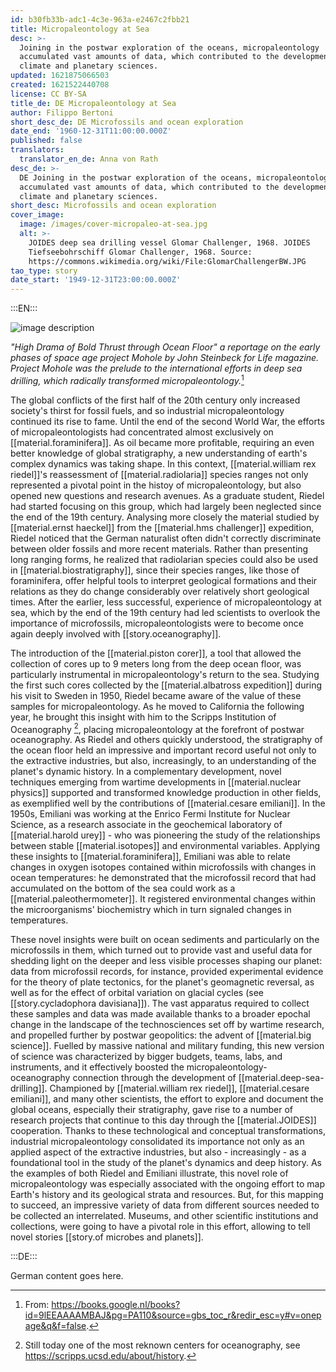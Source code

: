 ```yaml
---
id: b30fb33b-adc1-4c3e-963a-e2467c2fbb21
title: Micropaleontology at Sea
desc: >-
  Joining in the postwar exploration of the oceans, micropaleontology
  accumulated vast amounts of data, which contributed to the development of
  climate and planetary sciences.
updated: 1621875066503
created: 1621522440708
license: CC BY-SA
title_de: DE Micropaleontology at Sea
author: Filippo Bertoni
short_desc_de: DE Microfossils and ocean exploration
date_end: '1960-12-31T11:00:00.000Z'
published: false
translators:
  translator_en_de: Anna von Rath
desc_de: >-
  DE Joining in the postwar exploration of the oceans, micropaleontology
  accumulated vast amounts of data, which contributed to the development of
  climate and planetary sciences.
short_desc: Microfossils and ocean exploration
cover_image:
  image: /images/cover-micropaleo-at-sea.jpg
  alt: >-
    JOIDES deep sea drilling vessel Glomar Challenger, 1968. JOIDES
    Tiefseebohrschiff Glomar Challenger, 1968. Source:
    https://commons.wikimedia.org/wiki/File:GlomarChallengerBW.JPG
tao_type: story
date_start: '1949-12-31T23:00:00.000Z'
---
```


:::EN:::

![image description](/images/filo/Steinbeck-mohole-life.png)

_"High Drama of Bold Thrust through Ocean Floor" a reportage on the early phases of space age project Mohole by John Steinbeck for Life magazine. Project Mohole was the prelude to the international efforts in deep sea drilling, which radically transformed micropaleontology._[^footnote1] 

The global conflicts of the first half of the 20th century only increased society's thirst for fossil fuels, and so industrial micropaleontology continued its rise to fame. Until the end of the second World War, the efforts of micropaleontologists had concentrated almost exclusively on [[material.foraminifera]]. As oil became more profitable, requiring an even better knowledge of global stratigraphy, a new understanding of earth's complex dynamics was taking shape. In this context, [[material.william rex riedel]]'s reassessment of [[material.radiolaria]] species ranges not only represented a pivotal point in the histoy of micropaleontology, but also opened new questions and research avenues. As a graduate student, Riedel had started focusing on this group, which had largely been neglected since the end of the 19th century. Analysing more closely the material studied by [[material.ernst haeckel]] from the [[material.hms challenger]] expedition, Riedel noticed that the German naturalist often didn't correctly discriminate between older fossils and more recent materials. Rather than presenting long ranging forms, he realized that radiolarian species could also be used in [[material.biostratigraphy]], since their species ranges, like those of foraminifera, offer helpful tools to interpret geological formations and their relations as they do change considerably over relatively short geological times. After the earlier, less successful, experience of micropaleontology at sea, which by the end of the 19th century had led scientists to overlook the importance of microfossils, micropaleontologists were to become once again deeply involved with [[story.oceanography]]. 

The introduction of the [[material.piston corer]], a tool that allowed the collection of cores up to 9 meters long from the deep ocean floor, was particularly instrumental in micropaleontology's return to the sea. Studying the first such cores collected by the [[material.albatross expedition]] during his visit to Sweden in 1950, Riedel became aware of the value of these samples for micropaleontology. As he moved to California the following year, he brought this insight with him to the Scripps Institution of Oceanography [^footnote2], placing micropaleontology at the forefront of postwar oceanography. As Riedel and others quickly understood, the stratigraphy of the ocean floor held an impressive and important record useful not only to the extractive industries, but also, increasingly, to an understanding of the planet's dynamic history. In a complementary development, novel techniques emerging from wartime developments in [[material.nuclear physics]] supported and transformed knowledge production in other fields, as exemplified well by the contributions of [[material.cesare emiliani]]. In the 1950s, Emiliani was working at the Enrico Fermi Institute for Nuclear Science, as a research associate in the geochemical laboratory of [[material.harold urey]] - who was pioneering the study of the relationships between stable [[material.isotopes]] and environmental variables. Applying these insights to [[material.foraminifera]], Emiliani was able to relate changes in oxygen isotopes contained within microfossils with changes in ocean temperatures: he demonstrated that the microfossil record that had accumulated on the bottom of the sea could work as a [[material.paleothermometer]]. It registered environmental changes within the microorganisms' biochemistry which in turn signaled changes in temperatures.

These novel insights were built on ocean sediments and particularly on the microfossils in them, which turned out to provide vast and useful data for shedding light on the deeper and less visible processes shaping our planet: data from microfossil records, for instance, provided experimental evidence for the theory of plate tectonics, for the planet's geomagnetic reversal, as well as for the effect of orbital variation on glacial cycles (see [[story.cycladophora davisiana]]). The vast apparatus required to collect these samples and data was made available thanks to a broader epochal change in the landscape of the technosciences set off by wartime research, and propelled further by postwar geopolitics: the advent of [[material.big science]]. Fuelled by massive national and military funding, this new version of science was characterized by bigger budgets, teams, labs, and instruments, and it effectively boosted the micropaleontology-oceanography connection through the development of [[material.deep-sea-drilling]]. Championed by [[material.william rex riedel]], [[material.cesare emiliani]], and many other scientists, the effort to explore and document the global oceans, especially their stratigraphy, gave rise to a number of research projects that continue to this day through the [[material.JOIDES]] cooperation. Thanks to these technological and conceptual transformations, industrial micropaleontology consolidated its importance not only as an applied aspect of the extractive industries, but also - increasingly - as a foundational tool in the study of the planet's dynamics and deep history. As the examples of both Riedel and Emiliani illustrate, this novel role of micropaleontology was especially associated with the ongoing effort to map Earth's history and its geological strata and resources. But, for this mapping to succeed, an impressive variety of data from different sources needed to be collected an interrelated. Museums, and other scientific institutions and collections, were going to have a pivotal role in this effort, allowing to tell novel stories [[story.of microbes and planets]].


[^footnote1]: From: https://books.google.nl/books?id=9lEEAAAAMBAJ&pg=PA110&source=gbs_toc_r&redir_esc=y#v=onepage&q&f=false.

[^footnote2]: Still today one of the most reknown centers for oceanography, see https://scripps.ucsd.edu/about/history.

<!-- And this allows us to leave notes to the others that are not visible in the preview. -->

:::DE:::

German content goes here.

